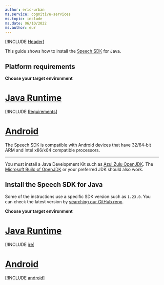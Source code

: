```yaml
---
author: eric-urban
ms.service: cognitive-services
ms.topic: include
ms.date: 06/10/2022
ms.author: eur
---
```


[!INCLUDE [Header](../../common/java.md)]

This guide shows how to install the [Speech SDK](~/articles/cognitive-services/speech-service/speech-sdk.md) for Java. 

## Platform requirements

**Choose your target environment**

# [Java Runtime](#tab/jre)

[!INCLUDE [Requirements](java-requirements.md)]

# [Android](#tab/android)

The Speech SDK is compatible with Android devices that have 32/64-bit ARM and Intel x86/x64 compatible processors.

---

You must install a Java Development Kit such as [Azul Zulu OpenJDK](https://www.azul.com/downloads/?package=jdk). The [Microsoft Build of OpenJDK](https://www.microsoft.com/openjdk) or your preferred JDK should also work. 

## Install the Speech SDK for Java

Some of the instructions use a specific SDK version such as `1.23.0`. You can check the latest version by [searching our GitHub repo](https://github.com/Azure-Samples/cognitive-services-speech-sdk/search?q=com.microsoft.cognitiveservices.speech%3Aclient-sdk).

**Choose your target environment**

# [Java Runtime](#tab/jre)

[!INCLUDE [jre](java-jre.md)]

# [Android](#tab/android)

[!INCLUDE [android](java-android.md)]

